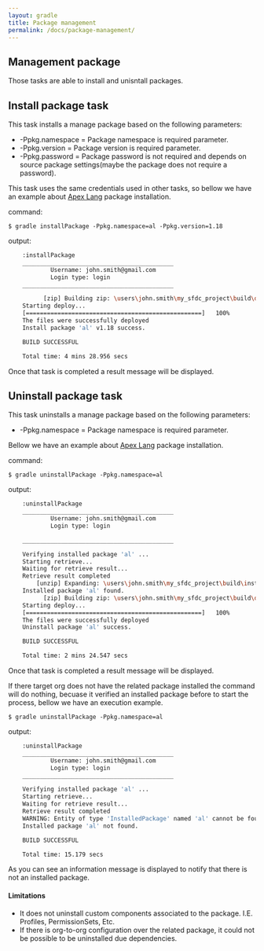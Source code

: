 ```yaml
---
layout: gradle
title: Package management
permalink: /docs/package-management/
---
```

## Management package

Those tasks are able to install and unisntall packages.

## Install package task

This task installs a manage package based on the following parameters:

* -Ppkg.namespace = Package namespace is required parameter.
* -Ppkg.version = Package version is required parameter.
* -Ppkg.password = Package password is not required and depends on source package settings(maybe the package does not require a password).

This task uses the same credentials used in other tasks, so bellow we have an example about [Apex Lang](https://code.google.com/p/apex-lang/) package installation.

command:

	$ gradle installPackage -Ppkg.namespace=al -Ppkg.version=1.18

output:

```bash
    :installPackage
    ___________________________________________
            Username: john.smith@gmail.com
            Login type: login
    ___________________________________________

          [zip] Building zip: \users\john.smith\my_sfdc_project\build\deploy.zip
    Starting deploy...
    [==================================================]   100%
    The files were successfully deployed
    Install package 'al' v1.18 success.

    BUILD SUCCESSFUL

    Total time: 4 mins 28.956 secs
```

Once that task is completed a result message will be displayed.

##  Uninstall package task

This task uninstalls a manage package based on the following parameters:

* -Ppkg.namespace = Package namespace is required parameter.

Bellow we have an example about [Apex Lang](https://code.google.com/p/apex-lang/) package installation.

command:

	$ gradle uninstallPackage -Ppkg.namespace=al

output:

```bash
    :uninstallPackage
    ___________________________________________
            Username: john.smith@gmail.com
            Login type: login

    ___________________________________________

    Verifying installed package 'al' ...
    Starting retrieve...
    Waiting for retrieve result...
    Retrieve result completed
        [unzip] Expanding: \users\john.smith\my_sfdc_project\build\installedpkgsresult\installedPkgs.zip into \users\john.smith\my_sfdc_project\build\installedpkgsresult
    Installed package 'al' found.
          [zip] Building zip: \users\john.smith\my_sfdc_project\build\deploy.zip
    Starting deploy...
    [==================================================]   100%
    The files were successfully deployed
    Uninstall package 'al' success.

    BUILD SUCCESSFUL

    Total time: 2 mins 24.547 secs

```
Once that task is completed a result message will be displayed.

If there target org does not have the related package installed the command will do nothing, becuase it verified an installed package before to start the process, bellow we have an execution example.

	$ gradle uninstallPackage -Ppkg.namespace=al

output:

```bash
    :uninstallPackage
    ___________________________________________
            Username: john.smith@gmail.com
            Login type: login
    ___________________________________________

    Verifying installed package 'al' ...
    Starting retrieve...
    Waiting for retrieve result...
    Retrieve result completed
    WARNING: Entity of type 'InstalledPackage' named 'al' cannot be found
    Installed package 'al' not found.

    BUILD SUCCESSFUL

    Total time: 15.179 secs

```
As you can see an information message is displayed to notify that there is not an installed package.

#### Limitations
* It does not uninstall custom components associated to the package. I.E. Profiles, PermissionSets, Etc.
* If there is org-to-org configuration over the related package, it could not be possible to be uninstalled due dependencies.